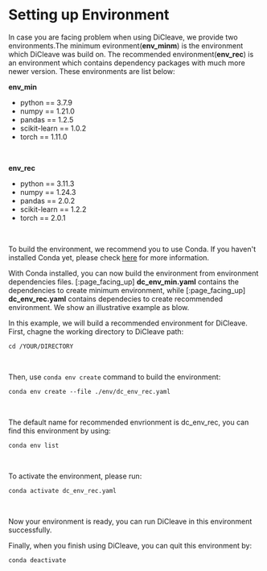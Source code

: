 # Setting up Environment

In case you are facing problem when using DiCleave, we provide two environments.The minimum evironment(**env_minm**) is the environment which DiCleave was build on. The recommended environment(**env_rec**) is an environment which contains dependency packages with much more newer version. These environments are list below:

**env_min**
- python == 3.7.9
- numpy == 1.21.0
- pandas == 1.2.5
- scikit-learn == 1.0.2
- torch == 1.11.0

<br>

**env_rec**
- python == 3.11.3
- numpy == 1.24.3
- pandas == 2.0.2
- scikit-learn == 1.2.2
- torch == 2.0.1

<br>

To build the environment, we recommend you to use Conda. If you haven't installed Conda yet, please check [here](https://docs.conda.io/projects/conda/en/latest/user-guide/install/index.html) for more information.


With Conda installed, you can now build the environment from environment dependencies files. [:page_facing_up] **dc_env_min.yaml** contains the dependencies to create minimum environment, while [:page_facing_up] **dc_env_rec.yaml** contains dependecies to create recommended environment. We show an illustrative example as blow.

In this example, we will build a recommended environment for DiCleave. First, chagne the working directory to DiCleave path:

`cd /YOUR/DIRECTORY`

<br>

Then, use `conda env create` command to build the environment:

`conda env create --file ./env/dc_env_rec.yaml`

<br>

The default name for recommended envrionment is dc_env_rec, you can find this environment by using:

`conda env list`

<br>

To activate the environment, please run:

`conda activate dc_env_rec.yaml`

<br>

Now your environment is ready, you can run DiCleave in this environment successfully.

Finally, when you finish using DiCleave, you can quit this environment by:

`conda deactivate`
